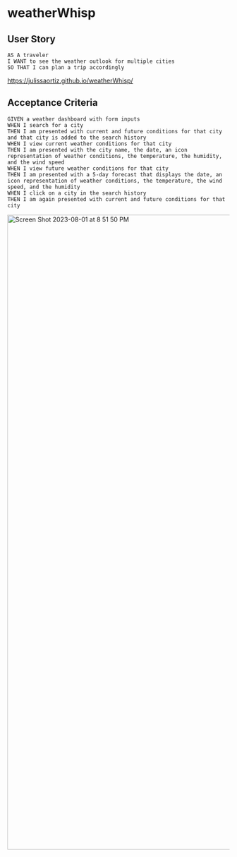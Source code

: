 # weatherWhisp

## User Story

```
AS A traveler
I WANT to see the weather outlook for multiple cities
SO THAT I can plan a trip accordingly
```


https://julissaortiz.github.io/weatherWhisp/


## Acceptance Criteria

```
GIVEN a weather dashboard with form inputs
WHEN I search for a city
THEN I am presented with current and future conditions for that city and that city is added to the search history
WHEN I view current weather conditions for that city
THEN I am presented with the city name, the date, an icon representation of weather conditions, the temperature, the humidity, and the wind speed
WHEN I view future weather conditions for that city
THEN I am presented with a 5-day forecast that displays the date, an icon representation of weather conditions, the temperature, the wind speed, and the humidity
WHEN I click on a city in the search history
THEN I am again presented with current and future conditions for that city
```

<img width="1440" alt="Screen Shot 2023-08-01 at 8 51 50 PM" src="https://github.com/julissaortiz/weatherWhisp/assets/126351385/1848cbb1-60b0-4670-9708-92eae9f76884">

